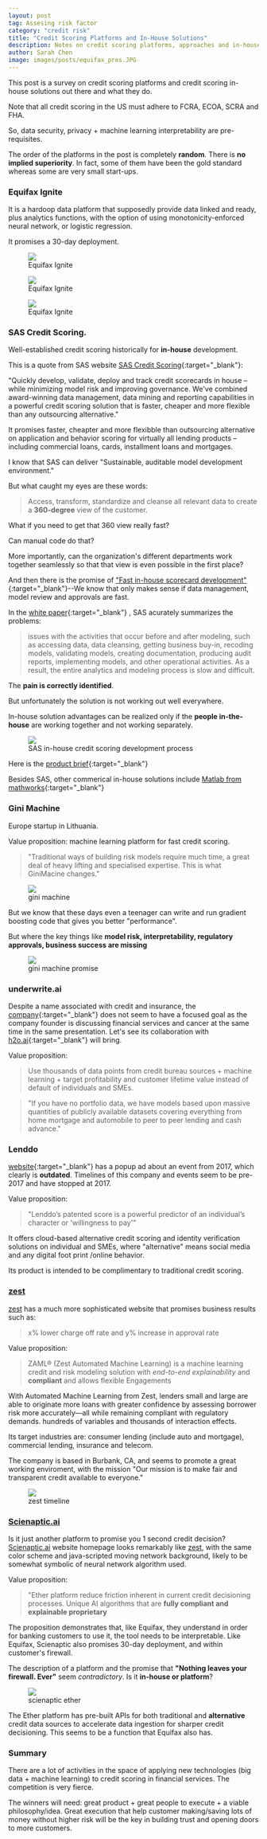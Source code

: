 ```yaml
---
layout: post
tag: Assesing risk factor
category: "credit risk"
title: "Credit Scoring Platforms and In-House Solutions"
description: Notes on credit scoring platforms, approaches and in-house solutions from large and very small ones
author: Sarah Chen
image: images/posts/equifax_pres.JPG
---
```


This post is a survey on credit scoring platforms and credit scoring in-house solutions out there and what they do. 

Note that all credit scoring in the US must adhere to FCRA, ECOA, SCRA and FHA.  

So, data security, privacy + machine learning interpretability are pre-requisites.  

The order of the platforms in the post is completely **random**.  There is **no implied superiority**.  In fact, some of them have been the gold standard whereas some are very small start-ups. 


### Equifax Ignite

It is a hardoop data platform that supposedly provide data linked and ready, plus analytics functions, with the option of using monotonicity-enforced neural network, or logistic regression. 

It promises a 30-day deployment. 


<figure>
  <img src="{{ "/images/posts/equifax_pres1.JPG" | relative_url }}">
  <figcaption>Equifax Ignite</figcaption>
</figure>

<figure>
  <img src="{{ "/images/posts/equifax_pres2.JPG" | relative_url }}">
  <figcaption>Equifax Ignite</figcaption>
</figure>

<figure>
  <img src="{{ "/images/posts/equifax_pres3.JPG" | relative_url }}">
  <figcaption>Equifax Ignite</figcaption>
</figure>



### SAS Credit Scoring.

Well-established credit scoring historically for **in-house** development.

This is a quote from SAS website
[SAS Credit Scoring](https://www.sas.com/en_us/software/credit-scoring.html){:target="_blank"}:


"Quickly develop, validate, deploy and track credit scorecards in house – while minimizing model risk and improving governance. We've combined award-winning data management, data mining and reporting capabilities in a powerful credit scoring solution that is faster, cheaper and more flexible than any outsourcing alternative."

It promises faster, cheapter and more flexibble than outsourcing alternative on application and behavior scoring for virtually all lending products – including commercial loans, cards, installment loans and mortgages.

I know that SAS can deliver "Sustainable, auditable model development environment."

But what caught my eyes are these words:

>Access, transform, standardize and cleanse all relevant data to create a **360-degree** view of the customer.

What if you need to get that 360 view really fast?  

Can manual code do that?  

More importantly, can the organization's different departments work together seamlessly so that that view is even possible in the first place? 

And then there is the promise of ["Fast in-house scorecard development"](https://www.sas.com/en_us/software/credit-scoring.html){:target="_blank"}--We know that only makes sense if data management, model review and approvals are fast.  


In the [white paper](https://www.sas.com/content/dam/SAS/en_us/doc/whitepaper1/infrastructure-credit-risk-model-development-108925.pdf){:target="_blank"} , SAS acurately summarizes the problems:
> issues with the activities that occur before and after modeling, such as accessing data, data cleansing, getting business buy-in, recoding models, validating models, creating documentation, producing audit reports, implementing models, and other operational activities. As a result, the entire analytics and modeling process is slow and difficult. 

The **pain is correctly identified**.  

But unfortunately the solution is not working out well everywhere.  

In-house solution advantages can be realized only if the **people in-the-house** are working together and not working separately.  

<figure>
  <img src="{{ "/images/posts/sas_in_house_credit_scoring.JPG" | relative_url }}">
  <figcaption>SAS in-house credit scoring development process</figcaption>
</figure>



Here is the [product brief](https://www.sas.com/content/dam/SAS/en_us/doc/productbrief/sas-credit-scoring-100665.pdf){:target="_blank"}



Besides SAS, other commerical in-house solutions include [Matlab from mathworks](https://www.mathworks.com/discovery/credit-scoring-model.html){:target="_blank"}

### Gini Machine

Europe startup in Lithuania.  

Value proposition: machine learning platform for fast credit scoring. 

> "Traditional ways of building risk models require much time, a great deal of heavy lifting and specialised expertise. This is what GiniMacine changes."

<figure>
  <img src="{{ "/images/posts/gini-machine.JPG" | relative_url }}">
  <figcaption>gini machine</figcaption>
</figure>


But we know that these days even a teenager can write and run gradient boosting code that gives you better "performance". 

But where the key things like **model risk, interpretability, regulatory approvals, business success are missing**

<figure>
  <img src="{{ "/images/posts/gini-machine-promise.JPG" | relative_url }}">
  <figcaption>gini machine promise</figcaption>
</figure>

### underwrite.ai

Despite a name associated with credit and insurance, the [company](http://www.underwrite.ai/){:target="_blank"} does not seem to have a focused goal as the company founder is discussing financial services and cancer at the same time in the same presentation. Let's see its collaboration with [h2o.ai](https://www.h2o.ai/company/news/underwrite-ai-leverages-h2o-ai-to-modernize-credit-with-ai/){:target="_blank"}  will bring. 

Value proposition:
> Use thousands of data points from credit bureau sources + machine learning + target profitability and customer lifetime value instead of default of individuals and SMEs.


>"If you have no portfolio data, we have models based upon massive quantities of publicly available datasets covering everything from home mortgage and automobile to peer to peer lending and cash advance."



### Lenddo

[website](https://www.lenddo.com/products.html#creditscore){:target="_blank"} has a popup ad about an event from 2017, which clearly is **outdated**.   Timelines of this company and events seem to be pre-2017 and have stopped at 2017.

Value proposition:
> "Lenddo’s patented score is a powerful predictor of an individual’s character or 'willingness to pay'"

   
It offers cloud-based alternative credit scoring and identity verification solutions on individual and SMEs, where "alternative" means social media and any digital foot print /online behavior. 

Its product is intended to be complimentary to traditional credit scoring. 

### [zest](https://www.zest.ai/)
[zest](https://www.zest.ai/) has a much more sophisticated website that promises business results such as:
> x% lower charge off rate and y% increase in approval rate


Value proposition:
> ZAML® (Zest Automated Machine Learning) is a machine learning credit and risk modeling solution with *end-to-end explainability* and **compliant** and allows flexible Engagements

With Automated Machine Learning from Zest, lenders small and large are able to originate more loans with greater confidence by assessing borrower risk more accurately—all while remaining compliant with regulatory demands. hundreds of variables and thousands of interaction effects.

Its target industries are: consumer lending (include auto and mortgage), commercial lending, insurance and telecom. 

The company is based in Burbank, CA, and seems to promote a great working enviroment, with the mission "Our mission is to make fair and transparent credit available to everyone." 

<figure>
  <img src="{{ "/images/posts/zest.JPG" | relative_url }}">
  <figcaption>zest timeline</figcaption>
</figure>


### [Scienaptic.ai](https://www.scienaptic.ai/)

Is it just another platform to promise you 1 second credit decision?  [Scienaptic.ai](https://www.scienaptic.ai/) website homepage looks remarkably like [zest](https://www.zest.ai/), with the same color scheme and java-scripted moving network background, likely to be somewhat symbolic of neural network algorithm used.  


Value proposition:
> "Ether platform reduce friction inherent in current credit decisioning processes.
> Unique AI algorithms that are **fully compliant and explainable proprietary**

The proposition demonstrates that, like Equifax, they understand in order for banking customers to use it, the tool needs to be interpretable.  Like Equifax, Scienaptic also promises 30-day deployment, and within customer's firewall.


The description of a platform and the promise that **"Nothing leaves your firewall. Ever"** seem *contradictory*.  Is it **in-house or platform**? 

<figure>
  <img src="{{ "/images/posts/scienaptic.JPG" | relative_url }}">
  <figcaption>scienaptic ether</figcaption>
</figure>

The Ether platform has pre-built APIs for both traditional and **alternative** credit data sources to accelerate data ingestion for sharper credit decisioning.  This seems to be a function that Equifax also has. 

### Summary

There are a lot of activities in the space of applying new technologies (big data + machine learning) to credit scoring in financial services.  The competition is very fierce.   

The winners will need: great product + great people to execute + a viable philosophy/idea. Great execution that help customer making/saving lots of money without higher risk will be the key in building trust and opening doors to more customers.  
